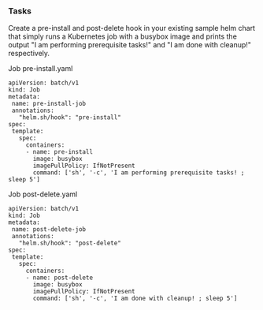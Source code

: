 ### Tasks

 Create a pre-install and post-delete hook in your existing sample helm chart that simply runs a Kubernetes job with a busybox image and prints the output "I am performing prerequisite tasks!" and "I am done with cleanup!" respectively.
 
 Job pre-install.yaml
 
 ```
 apiVersion: batch/v1
 kind: Job
 metadata:
  name: pre-install-job
  annotations:
    "helm.sh/hook": "pre-install"
 spec:
  template:
    spec:      
      containers:
      - name: pre-install
        image: busybox
        imagePullPolicy: IfNotPresent     
        command: ['sh', '-c', 'I am performing prerequisite tasks! ; sleep 5'] 
 
 ```

 
 Job post-delete.yaml
 
 ```
 apiVersion: batch/v1
 kind: Job
 metadata:
  name: post-delete-job
  annotations:
    "helm.sh/hook": "post-delete"
 spec:
  template:
    spec:      
      containers:
      - name: post-delete
        image: busybox
        imagePullPolicy: IfNotPresent   
        command: ['sh', '-c', 'I am done with cleanup! ; sleep 5']  
 ```
